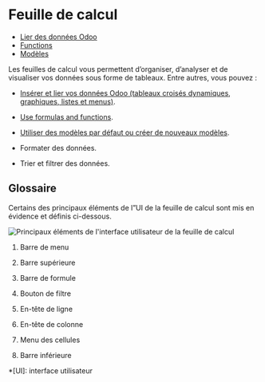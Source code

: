# Feuille de calcul

  * [Lier des données Odoo](spreadsheet/insert.html)
  * [Functions](spreadsheet/functions.html)
  * [Modèles](spreadsheet/templates.html)

Les feuilles de calcul vous permettent d’organiser, d’analyser et de
visualiser vos données sous forme de tableaux. Entre autres, vous pouvez :

  * [Insérer et lier vos données Odoo (tableaux croisés dynamiques, graphiques, listes et menus)](spreadsheet/insert.html).

  * [Use formulas and functions](spreadsheet/functions.html).

  * [Utiliser des modèles par défaut ou créer de nouveaux modèles](spreadsheet/templates.html).

  * Formater des données.

  * Trier et filtrer des données.

## Glossaire

Certains des principaux éléments de l”UI de la feuille de calcul sont mis en
évidence et définis ci-dessous.

![Principaux éléments de l'interface utilisateur de la feuille de
calcul](../../_images/ui-elements.png)

  1. Barre de menu

  2. Barre supérieure

  3. Barre de formule

  4. Bouton de filtre

  5. En-tête de ligne

  6. En-tête de colonne

  7. Menu des cellules

  8. Barre inférieure

  *[UI]: interface utilisateur

